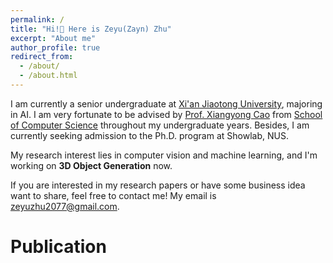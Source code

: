 ```yaml
---
permalink: /
title: "Hi!👋 Here is Zeyu(Zayn) Zhu"
excerpt: "About me"
author_profile: true
redirect_from: 
  - /about/
  - /about.html
---
```


I am currently a senior undergraduate at [Xi'an Jiaotong University](http://en.xjtu.edu.cn), majoring in AI. I am very fortunate to be advised by [Prof. Xiangyong Cao](https://gr.xjtu.edu.cn/en/web/caoxiangyong/home) from [School of Computer Science](http://www.cs.xjtu.edu.cn) throughout my undergraduate years. Besides, I am currently seeking admission to the Ph.D. program at Showlab, NUS.

My research interest lies in computer vision and machine learning, and I'm working on **3D Object Generation** now.

If you are interested in my research papers or have some business idea want to share, feel free to contact me! 
My email is zeyuzhu2077@gmail.com.

Publication
======
